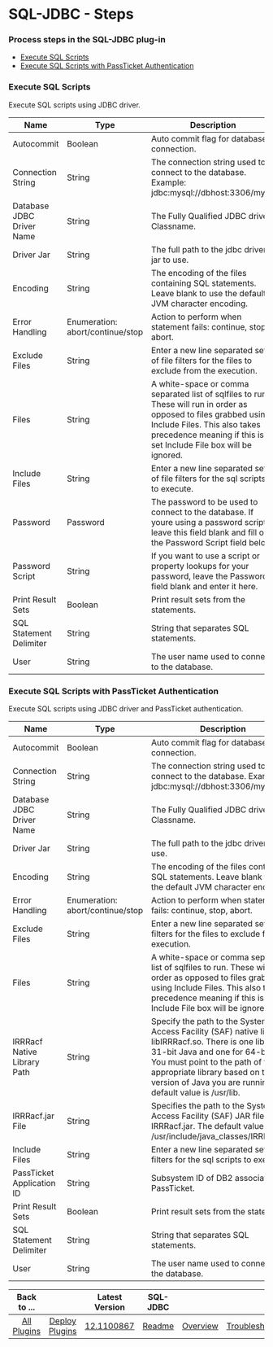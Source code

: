 
SQL-JDBC - Steps
================

### Process steps in the SQL-JDBC plug-in

* [Execute SQL Scripts](#execute-sql-scripts)
* [Execute SQL Scripts with PassTicket Authentication](#execute-sql-scripts-with-passticket-authentication)


### Execute SQL Scripts

Execute SQL scripts using JDBC driver.


| Name                      | Type                             | Description                                                                                                                                                                                                            | Required |
|---------------------------|----------------------------------|------------------------------------------------------------------------------------------------------------------------------------------------------------------------------------------------------------------------|----------|
| Autocommit                | Boolean                          | Auto commit flag for database connection.                                                                                                                                                                              | No       |
| Connection String         | String                           | The connection string used to connect to the database. Example: jdbc:mysql://dbhost:3306/mydb                                                                                                                          | Yes      |
| Database JDBC Driver Name | String                           | The Fully Qualified JDBC driver Classname.                                                                                                                                                                             | Yes      |
| Driver Jar                | String                           | The full path to the jdbc driver jar to use.                                                                                                                                                                           | Yes      |
| Encoding                  | String                           | The encoding of the files containing SQL statements. Leave blank to use the default JVM character encoding.                                                                                                            | No       |
| Error Handling            | Enumeration: abort/continue/stop | Action to perform when statement fails: continue, stop, abort.                                                                                                                                                         | Yes      |
| Exclude Files             | String                           | Enter a new line separated set of file filters for the files to exclude from the execution.                                                                                                                            | No       |
| Files                     | String                           | A white-space or comma separated list of sqlfiles to run. These will run in order as opposed to files grabbed using Include Files. This also takes precedence meaning if this is set Include File box will be ignored. | No       |
| Include Files             | String                           | Enter a new line separated set of file filters for the sql scripts to execute.                                                                                                                                         | No       |
| Password                  | Password                         | The password to be used to connect to the database. If youre using a password script, leave this field blank and fill out the Password Script field below.                                                             | No       |
| Password Script           | String                           | If you want to use a script or property lookups for your password, leave the Password field blank and enter it here.                                                                                                   | No       |
| Print Result Sets         | Boolean                          | Print result sets from the statements.                                                                                                                                                                                 | No       |
| SQL Statement Delimiter   | String                           | String that separates SQL statements.                                                                                                                                                                                  | Yes      |
| User                      | String                           | The user name used to connect to the database.                                                                                                                                                                         | Yes      |

### Execute SQL Scripts with PassTicket Authentication

Execute SQL scripts using JDBC driver and PassTicket authentication.


| Name                        | Type                             | Description                                                                                                                                                                                                                                                                          | Required |
|-----------------------------|----------------------------------|--------------------------------------------------------------------------------------------------------------------------------------------------------------------------------------------------------------------------------------------------------------------------------------|----------|
| Autocommit                  | Boolean                          | Auto commit flag for database connection.                                                                                                                                                                                                                                            | No       |
| Connection String           | String                           | The connection string used to connect to the database. Example: jdbc:mysql://dbhost:3306/mydb                                                                                                                                                                                        | Yes      |
| Database JDBC Driver Name   | String                           | The Fully Qualified JDBC driver Classname.                                                                                                                                                                                                                                           | Yes      |
| Driver Jar                  | String                           | The full path to the jdbc driver jar to use.                                                                                                                                                                                                                                         | Yes      |
| Encoding                    | String                           | The encoding of the files containing SQL statements. Leave blank to use the default JVM character encoding.                                                                                                                                                                          | No       |
| Error Handling              | Enumeration: abort/continue/stop | Action to perform when statement fails: continue, stop, abort.                                                                                                                                                                                                                       | Yes      |
| Exclude Files               | String                           | Enter a new line separated set of file filters for the files to exclude from the execution.                                                                                                                                                                                          | No       |
| Files                       | String                           | A white-space or comma separated list of sqlfiles to run. These will run in order as opposed to files grabbed using Include Files. This also takes precedence meaning if this is set Include File box will be ignored.                                                               | No       |
| IRRRacf Native Library Path | String                           | Specify the path to the System Access Facility (SAF) native library, libIRRRacf.so. There is one library for 31-bit Java and one for 64-bit Java. You must point to the path of the appropriate library based on the version of Java you are running. The default value is /usr/lib. | Yes      |
| IRRRacf.jar File            | String                           | Specifies the path to the System Access Facility (SAF) JAR file, IRRRacf.jar. The default value is /usr/include/java\_classes/IRRRacf.jar.                                                                                                                                           | Yes      |
| Include Files               | String                           | Enter a new line separated set of file filters for the sql scripts to execute.                                                                                                                                                                                                       | No       |
| PassTicket Application ID   | String                           | Subsystem ID of DB2 associated with PassTicket.                                                                                                                                                                                                                                      | Yes      |
| Print Result Sets           | Boolean                          | Print result sets from the statements.                                                                                                                                                                                                                                               | No       |
| SQL Statement Delimiter     | String                           | String that separates SQL statements.                                                                                                                                                                                                                                                | Yes      |
| User                        | String                           | The user name used to connect to the database.                                                                                                                                                                                                                                       | Yes      |



|          Back to ...          |                                |                                                    Latest Version                                                     |      SQL-JDBC       |||||
|:-----------------------------:|:------------------------------:|:---------------------------------------------------------------------------------------------------------------------:|:-------------------:| :---: | :---: | :---: | :---: |
| [All Plugins](../../index.md) | [Deploy Plugins](../README.md) | [12.1100867](https://raw.githubusercontent.com/UrbanCode/IBM-UCD-PLUGINS/main/files/SQL-JDBC/SQL-JDBC-12.1100867.zip) | [Readme](README.md) |[Overview](overview.md)|[Troubleshooting](troubleshooting.md)|[Usage](usage.md)|[Downloads](downloads.md)|

